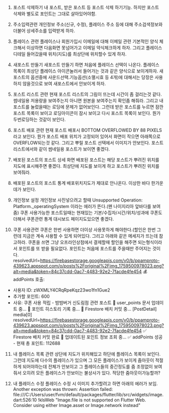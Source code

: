 1. 포스트 삭제하기
내 포스트, 받은 포스트 등 포스트 삭제 하기기능. 하지만 포스트 삭제와 별도로 포인트는 그대로 살아있어야함. 

2. 주소입력관련
개인정보 주소(신규, 수정), 플레이스 주소 등에 대해 주소검색정보와 더불어 상세주소를 입력받게 하자. 

3. 플레이스 관련
플레이스나 회원가입시 이메일에 대해 이메일 관련 기본적인 양식 체크해서 이상하면 다음화면 못넘어가고 이메일 약식체크하게 하자. 
그리고 플레이스 디테일 들어갔을때 위치(지도)를 최상단에 위치할수 있게 하자. 

4. 새포스트 만들기
새포스트 만들기 하면 처음에 플레이스 선택이 나온다. 플레이스 목록이 최상단 플레이스 아이콘눌러서 들어가는 것과 같은 양식으로 보이게하자. 
새포스트의 옵션중에 사운드선택.기능옵션(소멸시효 등 4개)에 대해서는 당장은 사용하지 않을것으로 보여 새포스트에서 안보이게 하자.

5. 포스트 리스트 관련
현재 포스트 리스트의 그림이 뜨는데 시간이 좀 걸리는것 같다. 
썸네일용 저용량을 보여주는지 아니면 원본을 보여주는지 확인좀 해줘라. 
그리고 내 포스트를 눌렀을때는 로딩에 문제가 없어보인다. 그런데 받은 포스트를 누르면 잠깐 포스트 목록이 보이고 로딩아이콘이 잠시 보이고 다시 포스트 목록이 보인다. 뭔가 두번로딩하는 것같이 보인다. 

6. 포스트 배포 관련
현재 포스트 배포시 BOTTOM OVERFLOWED BY 88 PIXELS라고 보인다. 뭔가 포스트 배포 위치가 고정되어 있어서 화면이 작으면 아래쪽으로 OVERFLOW되는것 같다. 
그리고 뿌릴 포스트 선택에서 이미지가 안보인다. 포스트 리스트에서와 같이 썸네일용 포스트가 보이면 좋겠다. 

7. 배포된 포스트의 포스트 상세 화면
배포된 포스트는 해당 포스트가 뿌려진 위치를 지도에 표시해주면 좋겠다. 
최상단에 지도를 보이게 하고 포스트가 뿌려진 위치를 보여줘라. 

8. 배포된 포스트의 포스트 통계
배포위치지도가 제대로 안나온다. 이상한 바다 한가운데가 보인다.

9. 개인정보 설정
개인정보 사진넣으려고 할때 
Unsupported Operation: Platform._operatingSystem 이라는 에러가 뜬다.(왠 나이지리아 앞바다를 보여줌) 
쿠폰 사용가능한 포스트일때는 현재있는 기본/수집자/시간/위치/성과에 쿠폰도 더해서 쿠폰관련 통계 대시보드 페이지도있으면 좋겠다. 

10. 쿠폰 사용관련
쿠폰은 한번 사용하면 더이상 사용못하게 해야한다.(할인은 한번
그런데 지금은 계속 사용할 수 있게 되어있다. 
그리고 아래와 같은 메세지가 뜨는데 참고하라. 쿠폰을 쓰면 그냥 오프라인상점에서 결제할때 할인을 해주면 되는형식이라서 포인트를 또 받을 필요없다. 포인트는 처음에 포스트를 주을때만 주어지는 것이다. 
resolvedUrl=https://firebasestorage.googleapis.com/v0/b/ppamproto-439623.appspot.com/o/posts%2Foriginal%2Fimg_1759500978023.png?alt=media&token=84c37cdd-0ac7-4483-92e2-7facde4fe454
💰 addPoints 호출:
  - 사용자 ID: zWXMLY4CRqRpeKqz23wo1fn1Gue2
  - 추가할 포인트: 600
  - 사유: 쿠폰 사용 적립 - 밤밤버거 신도림점 관련 포스트
📝 user_points 문서 업데이트 중...
📝 포인트 히스토리 기록 중...
🚀 Firestore 배치 커밋 중...
[PostDetail] media[0]
resolvedUrl=https://firebasestorage.googleapis.com/v0/b/ppamproto-439623.appspot.com/o/posts%2Foriginal%2Fimg_1759500978023.png?alt=media&token=84c37cdd-0ac7-4483-92e2-7facde4fe454
✅ Firestore 배치 커밋 완료
🔄 업데이트된 포인트 정보 조회 중...
✅ addPoints 성공 - 현재 총 포인트: 112688

11. 내 플레이스 목록 관련
상단에 지도가 위치해있고 하단에 플레이스 목록이 보인다. 
그런데 지도에 다수의 플레이스가 있으며 그 모든 플레이스가 보이게 줌아웃이 적절하게 되어야하는데 전체가 안보이고 그 플레이스들의 중간정도를 줌 조정없이 보여줘서 오히려 모든 플레이스가 안보이는 불상사가 있다. 적당한 줌아웃이가능할까?

12. 내 플레이스 수정
플레이스 수정 시 이미지 추가할려고 하면 아래의 에러가 보임. 
Another exception was thrown: Assertion failed: file:///C:/Users/user/fvm/default/packages/flutter/lib/src/widgets/image.dart:526:10
!klsWeb
"Image.file is not supported on Flutter Web. Consider using either Image.asset or Image.network instead"
